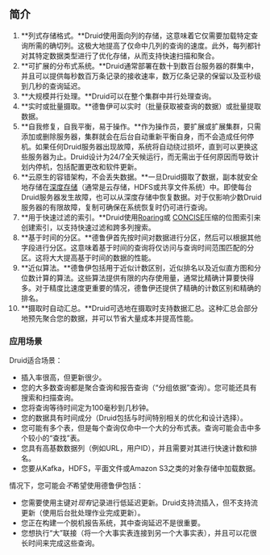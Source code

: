 ## 简介

1. **列式存储格式。**Druid使用面向列的存储，这意味着它仅需要加载特定查询所需的确切列。这极大地提高了仅命中几列的查询的速度。此外，每列都针对其特定数据类型进行了优化存储，从而支持快速扫描和聚合。
2. **可扩展的分布式系统。**Druid通常部署在数十到数百台服务器的群集中，并且可以提供每秒数百万条记录的接收速率，数万亿条记录的保留以及亚秒级到几秒的查询延迟。
3. **大规模并行处理。**Druid可以在整个集群中并行处理查询。
4. **实时或批量摄取。**德鲁伊可以实时（批量获取被查询的数据）或批量提取数据。
5. **自我修复，自我平衡，易于操作。**作为操作员，要扩展或扩展集群，只需添加或删除服务器，集群就会在后台自动重新平衡自身，而不会造成任何停机。如果任何Druid服务器出现故障，系统将自动绕过损坏，直到可以更换这些服务器为止。Druid设计为24/7全天候运行，而无需出于任何原因而导致计划内停机，包括配置更改和软件更新。
6. **云原生的容错架构，不会丢失数据。**一旦Druid摄取了数据，副本就安全地存储在[深度存储](https://druid.apache.org/docs/latest/design/architecture.html#deep-storage)（通常是云存储，HDFS或共享文件系统）中。即使每台Druid服务器发生故障，也可以从深度存储中恢复数据。对于仅影响少数Druid服务器的有限故障，复制可确保在系统恢复时仍可进行查询。
7. **用于快速过滤的索引。**Druid使用[Roaring](https://roaringbitmap.org/)或 [CONCISE](https://arxiv.org/pdf/1004.0403)压缩的位图索引来创建索引，以支持快速过滤和跨多列搜索。
8. **基于时间的分区。**德鲁伊首先按时间对数据进行分区，然后可以根据其他字段进行分区。这意味着基于时间的查询将仅访问与查询时间范围匹配的分区。这将大大提高基于时间的数据的性能。
9. **近似算法。**德鲁伊包括用于近似计数区别，近似排名以及近似直方图和分位数计算的算法。这些算法提供有限的内存使用量，通常比精确计算要快得多。对于精度比速度更重要的情况，德鲁伊还提供了精确的计数区别和精确的排名。
10. **摄取时自动汇总。**Druid可选地在摄取时支持数据汇总。这种汇总会部分地预先聚合您的数据，并可以节省大量成本并提高性能。

### 应用场景

Druid适合场景：

- 插入率很高，但更新很少。
- 您的大多数查询都是聚合查询和报告查询（“分组依据”查询）。您可能还具有搜索和扫描查询。
- 您将查询等待时间定为100毫秒到几秒钟。
- 您的数据具有时间成分（Druid包括与时间特别相关的优化和设计选择）。
- 您可能有多个表，但是每个查询仅命中一个大的分布式表。查询可能会击中多个较小的“查找”表。
- 您具有高基数数据列（例如URL，用户ID），并且需要对其进行快速计数和排名。
- 您要从Kafka，HDFS，平面文件或Amazon S3之类的对象存储中加载数据。

情况下，您可能会*不*希望使用德鲁伊包括：

- 您需要使用主键对*现有*记录进行低延迟更新。Druid支持流插入，但不支持流更新（使用后台批处理作业完成更新）。
- 您正在构建一个脱机报告系统，其中查询延迟不是很重要。
- 您想执行“大”联接（将一个大事实表连接到另一个大事实表），并且可以花很长时间来完成这些查询。


